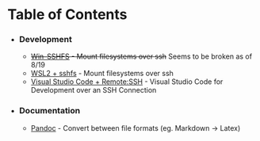 # Table of Contents

 * ### Development
   * ~~[Win-SSHFS](https://github.com/kedestin/Quick-References/blob/master/Development/Win-SSHFS.md) - Mount filesystems over ssh~~ Seems to be broken as of 8/19
   * [WSL2 + sshfs](https://github.com/kedestin/Quick-References/blob/master/Development/wsl2-sshfs.md) - Mount filesystems over ssh
   * [Visual Studio Code + Remote:SSH](https://github.com/kedestin/Quick-References/blob/master/Development/vscode-remotessh.md) - Visual Studio Code for Development over an SSH Connection
 * ### Documentation
   * [Pandoc](https://github.com/kedestin/Quick-References/blob/master/Documentation/Pandoc.md) - Convert between file formats (eg. Markdown -> Latex)
